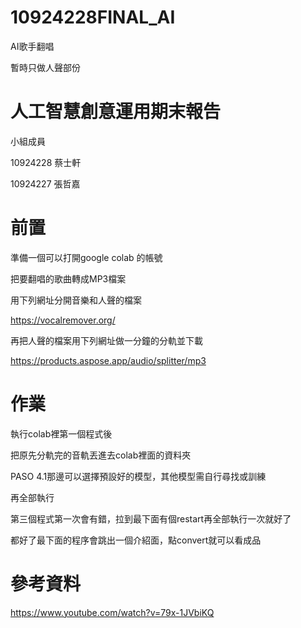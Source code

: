 # 10924228FINAL_AI

AI歌手翻唱

暫時只做人聲部份

# 人工智慧創意運用期末報告

小組成員

10924228 蔡士軒

10924227 張哲嘉

# 前置
準備一個可以打開google colab 的帳號

把要翻唱的歌曲轉成MP3檔案

用下列網址分開音樂和人聲的檔案

https://vocalremover.org/

再把人聲的檔案用下列網址做一分鐘的分軌並下載

https://products.aspose.app/audio/splitter/mp3

# 作業
執行colab裡第一個程式後

把原先分軌完的音軌丟進去colab裡面的資料夾

PASO 4.1那邊可以選擇預設好的模型，其他模型需自行尋找或訓練

再全部執行

第三個程式第一次會有錯，拉到最下面有個restart再全部執行一次就好了

都好了最下面的程序會跳出一個介紹面，點convert就可以看成品


# 參考資料

https://www.youtube.com/watch?v=79x-1JVbiKQ

